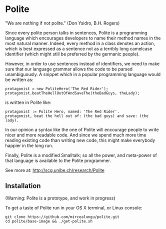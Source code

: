 Polite
======

"We are nothing if not polite." 
(Don Ysidro, B.H. Rogers)

Since every polite person talks in sentences, Polite is a programming language
which encourages developers to name their method names in the most natural manner. Indeed, every method in a class 
denotes an action, which is best expressed as a sentence not as a terribly long camelcase identifier 
 (which might still be preferred by the germanic people). 

However, in order to use sentences instead of identifiers, we need to make sure that our language grammar allows the code to be parsed unambiguously. A snippet which in a popular programming language would be written as:

    protagonist = new PoliteHero('The Red Rider');
    protagonist.beatTheHellOutOfAndSaveThe(theBadGuys, theLady);

is written in Polite like:

    protagonist := Polite Hero, named: 'The Red Rider'.
    protagonist, beat the hell out of: (the bad guys) and save: (the lady). 

In our opinion a syntax like the one of Polite will encourage people to write nicer and more readable code. And since we spend much more time reading existing code than writing new code, this might make everybody happier in the long run. 

Finally, Polite is a modified Smalltalk; so all the power, and meta-power of that language is available to the Polite programmer. 

See more at: http://scg.unibe.ch/research/Polite

Installation
------------
(Warning: Polite is a prototype, and work in progress)

To get a taste of Polite run in your OS X terminal, or Linux console:

    git clone https://github.com/mircealungu/polite.git
    cd polite/base-image && ./get-polite.sh
